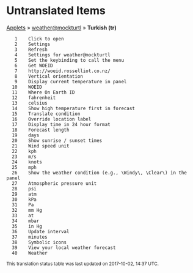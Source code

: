# Untranslated Items
[Applets](../../../README.md) &#187; [weather@mockturtl](../README.md) &#187; **Turkish (tr)**

       1	Click to open
       2	Settings
       3	Refresh
       4	Settings for weather@mockturtl
       5	Set the keybinding to call the menu
       6	Get WOEID
       7	http://woeid.rosselliot.co.nz/
       8	Vertical orientation
       9	Display current temperature in panel
      10	WOEID
      11	Where On Earth ID
      12	fahrenheit
      13	celsius
      14	Show high temperature first in forecast
      15	Translate condition
      16	Override location label
      17	Display time in 24 hour format
      18	Forecast length
      19	days
      20	Show sunrise / sunset times
      21	Wind speed unit
      22	kph
      23	m/s
      24	knots
      25	mph
      26	Show the weather condition (e.g., \Windy\, \Clear\) in the panel
      27	Atmospheric pressure unit
      28	psi
      29	atm
      30	kPa
      31	Pa
      32	mm Hg
      33	at
      34	mbar
      35	in Hg
      36	Update interval
      37	minutes
      38	Symbolic icons
      39	View your local weather forecast
      40	Weather

<sup>This translation status table was last updated on 2017-10-02, 14:37 UTC.</sup>
